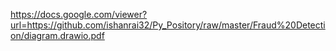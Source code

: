 https://docs.google.com/viewer?url=https://github.com/ishanrai32/Py_Pository/raw/master/Fraud%20Detection/diagram.drawio.pdf
